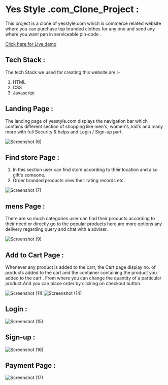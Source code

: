 # Yes Style .com_Clone_Project :

This project is a clone of yesstyle.com which is commerce related website where you can purchase top branded clothes for any one and send any where you want pan in serviceable pin-code .

<a href="yestyle-final.vercel.app" target="_blank">Click here for Live demo</a>


## Tech Stack :

The tech Stack we used for creating this website are :-

1. HTML 
2. CSS
3. Javascript


## Landing Page :

The landing page of yesstyle.com displays the navigation bar which contains different section of shopping  like men's, women's, kid's and many more with full Security & helps and Login / Sign-up part.

![Screenshot (6)](https://user-images.githubusercontent.com/95957280/175777925-a191e83c-4b04-41d9-9e00-1c59d5639c88.png)


## Find store Page :

1. In this section user can find store according to their location and also gift's someone.
2. Order branded products view their rating records etc.

![Screenshot (7)](https://user-images.githubusercontent.com/95957280/175778456-5eed16ad-3016-4237-b293-5253f8fe36e2.png)

## mens Page :

There are so much categories user can find their products according to their need or directly go to the popular products here are more options any delivery regarding query and chat with a adviser.

![Screenshot (9)](https://user-images.githubusercontent.com/95957280/175778642-6a0933e8-ddcc-4a5d-a7da-5f11c49d96b3.png)

## Add to Cart Page :

Whenever any product is added to the cart, the Cart page display no. of products added to the cart and the container containing the product you added to the cart . From where you can change the quantity of a particular product.And you can place order by clicking on checkout button.

![Screenshot (11)](https://user-images.githubusercontent.com/95957280/175778783-97adb51c-b321-47b4-ac64-324a55308ea7.png)
![Screenshot (14)](https://user-images.githubusercontent.com/95957280/175778883-806d96c5-1fb2-47b5-944a-0c3ea4d29ea9.png)

## Login : 

![Screenshot (15)](https://user-images.githubusercontent.com/95957280/175780275-0c9a8cff-8cf7-47a3-969f-5dcc23e9d51b.png)

## Sign-up :

![Screenshot (16)](https://user-images.githubusercontent.com/95957280/175780303-c1932350-3708-4e1d-a28e-4fc7e6197edf.png)

## Payment Page :

![Screenshot (17)](https://user-images.githubusercontent.com/95957280/175780434-ff2e51f6-cac2-43ec-a6b6-fd837370f778.png)
